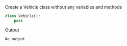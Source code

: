 Create a Vehicle class without any variables and methods

```python
class Vehicle():
    pass
```

Output
```
No output
```
